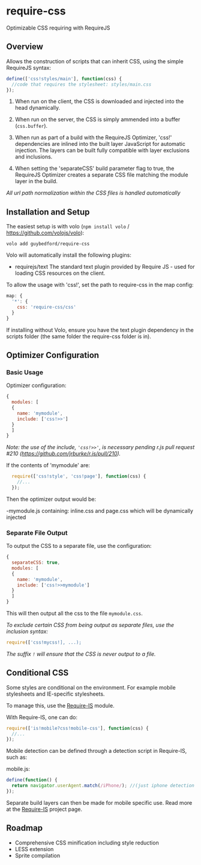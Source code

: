 require-css
===========

Optimizable CSS requiring with RequireJS

Overview
--------

Allows the construction of scripts that can inherit CSS, using the simple RequireJS syntax:

```javascript
define(['css!styles/main'], function(css) {
  //code that requires the stylesheet: styles/main.css
});
```

1. When run on the client, the CSS is downloaded and injected into the head dynamically.

2. When run on the server, the CSS is simply ammended into a buffer (`css.buffer`).

3. When run as part of a build with the RequireJS Optimizer, 'css!' dependencies are inlined into the built layer JavaScript for automatic injection. The layers can be built fully compatible with layer exclusions and inclusions.

4. When setting the 'separateCSS' build parameter flag to true, the RequireJS Optimizer creates a separate CSS file matching the module layer in the build.

_All url path normalization within the CSS files is handled automatically_


Installation and Setup
----------------------

The easiest setup is with volo (`npm install volo` / https://github.com/volojs/volo):

```
volo add guybedford/require-css
```

Volo will automatically install the following plugins:
* requirejs/text
  The standard text plugin provided by Require JS - used for loading CSS resources on the client.

To allow the usage with 'css!', set the path to require-css in the map config:

```javascript
map: {
  '*': {
    css: 'require-css/css'
  }
}
```

If installing without Volo, ensure you have the text plugin dependency in the scripts folder (the same folder the require-css folder is in).


Optimizer Configuration
-----------------------

### Basic Usage

Optimizer configuration:

```javascript
{
  modules: [
  {
    name: 'mymodule',
    include: ['css!>>']
  }
  ]
}
```

*Note: the use of the include, `'css!>>'`, is necessary pending r.js pull request #210 (https://github.com/jrburke/r.js/pull/210).*

If the contents of 'mymodule' are:

```javascript
  require(['css!style', 'css!page'], function(css) {
    //...
  });
```

Then the optimizer output would be:

-mymodule.js containing:
 inline.css and page.css which will be dynamically injected

### Separate File Output

To output the CSS to a separate file, use the configuration:

```javascript
{
  separateCSS: true,
  modules: [
  {
    name: 'mymodule',
    include: ['css!>>mymodule']
  }
  ]
}
```

This will then output all the css to the file `mymodule.css`.

*To exclude certain CSS from being output as separate files, use the inclusion syntax:*

```javascript
require(['css!mycss!], ...);
```

*The suffix `!` will ensure that the CSS is never output to a file.*


Conditional CSS
---

Some styles are conditional on the environment. For example mobile stylesheets and IE-specific stylesheets.

To manage this, use the [Require-IS](https://github.com/guybedford/require-is) module. 

With Require-IS, one can do:

```javascript
require(['is!mobile?css!mobile-css'], function(css) {
  //...
});
```

Mobile detection can be defined through a detection script in Require-IS, such as:

mobile.js:
```javascript
define(function() {
  return navigator.userAgent.match(/iPhone/); //(just iphone detection as an example)
});
```

Separate build layers can then be made for mobile specific use. Read more at the [Require-IS](https://github.com/guybedford/require-is) project page.


Roadmap
-------

* Comprehensive CSS minification including style reduction
* LESS extension
* Sprite compilation
